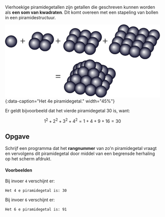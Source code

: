 Vierhoekige piramidegetallen zijn getallen die geschreven kunnen worden als **een som van kwadraten**. Dit komt overeen met een stapeling van bollen in een piramidestructuur.

![Het 4e piramidegetal.](media/image.png "Het 4e piramidegetal."){:data-caption="Het 4e piramidegetal." width="45%"}

Er geldt bijvoorbeeld dat het vierde piramidegetal 30 is, want:

$$
\mathsf{1^2 + 2^2 + 3^2 + 4^2 = 1 + 4 + 9 + 16 = 30}
$$

## Opgave
Schrijf een programma dat het **rangnummer** van zo'n piramidegetal vraagt en vervolgens dit piramidegetal door middel van een begrensde herhaling op het scherm afdrukt.

#### Voorbeelden
Bij invoer `4` verschijnt er:
```
Het 4 e piramidegetal is: 30
```

Bij invoer `6` verschijnt er:
```
Het 6 e piramidegetal is: 91
```